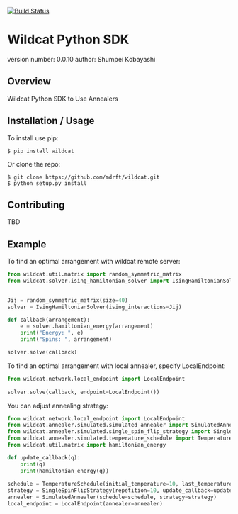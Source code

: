 [![Build Status](https://travis-ci.org/skonb/wildcat_qdk.svg?branch=feature%2Ftravis_ci)](https://travis-ci.org/skonb/wildcat_qdk)

Wildcat Python SDK
===============================

version number: 0.0.10
author: Shumpei Kobayashi

Overview
--------

Wildcat Python SDK to Use Annealers

Installation / Usage
--------------------

To install use pip:

    $ pip install wildcat


Or clone the repo:

    $ git clone https://github.com/mdrft/wildcat.git
    $ python setup.py install
    
Contributing
------------

TBD

Example
-------

To find an optimal arrangement with wildcat remote server:
```python
from wildcat.util.matrix import random_symmetric_matrix
from wildcat.solver.ising_hamiltonian_solver import IsingHamiltonianSolver

     
Jij = random_symmetric_matrix(size=40)
solver = IsingHamiltonianSolver(ising_interactions=Jij)

def callback(arrangement):
    e = solver.hamiltonian_energy(arrangement)
    print("Energy: ", e)
    print("Spins: ", arrangement)

solver.solve(callback)
```



To find an optimal arrangement with local annealer, specify LocalEndpoint:
```python
from wildcat.network.local_endpoint import LocalEndpoint
     
solver.solve(callback, endpoint=LocalEndpoint())
```

You can adjust annealing strategy:
```python
from wildcat.network.local_endpoint import LocalEndpoint
from wildcat.annealer.simulated.simulated_annealer import SimulatedAnnealer
from wildcat.annealer.simulated.single_spin_flip_strategy import SingleSpinFlipStrategy
from wildcat.annealer.simulated.temperature_schedule import TemperatureSchedule
from wildcat.util.matrix import hamiltonian_energy

def update_callback(q):
    print(q)
    print(hamiltonian_energy(q))
    
schedule = TemperatureSchedule(initial_temperature=10, last_temperature=0.1, scale=0.8)
strategy = SingleSpinFlipStrategy(repetition=10, update_callback=update_callback)
annealer = SimulatedAnnealer(schedule=schedule, strategy=strategy)
local_endpoint = LocalEndpoint(annealer=annealer)

```
